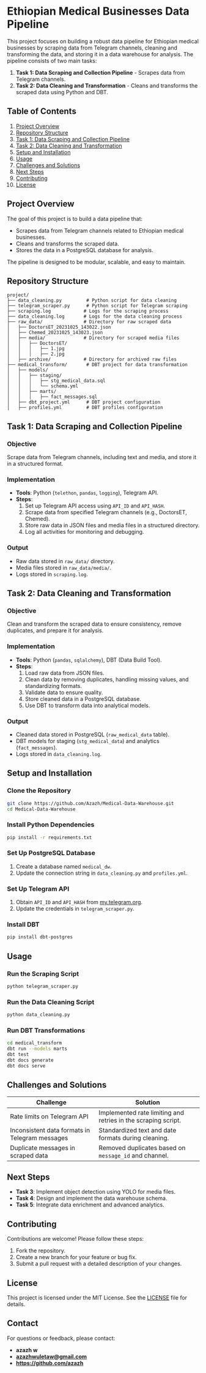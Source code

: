 # Ethiopian Medical Businesses Data Pipeline

This project focuses on building a robust data pipeline for Ethiopian medical businesses by scraping data from Telegram channels, cleaning and transforming the data, and storing it in a data warehouse for analysis. The pipeline consists of two main tasks:

1. **Task 1: Data Scraping and Collection Pipeline** - Scrapes data from Telegram channels.
2. **Task 2: Data Cleaning and Transformation** - Cleans and transforms the scraped data using Python and DBT.



## **Table of Contents**
1. [Project Overview](#project-overview)
2. [Repository Structure](#repository-structure)
3. [Task 1: Data Scraping and Collection Pipeline](#task-1-data-scraping-and-collection-pipeline)
4. [Task 2: Data Cleaning and Transformation](#task-2-data-cleaning-and-transformation)
5. [Setup and Installation](#setup-and-installation)
6. [Usage](#usage)
7. [Challenges and Solutions](#challenges-and-solutions)
8. [Next Steps](#next-steps)
9. [Contributing](#contributing)
10. [License](#license)



## **Project Overview**
The goal of this project is to build a data pipeline that:
- Scrapes data from Telegram channels related to Ethiopian medical businesses.
- Cleans and transforms the scraped data.
- Stores the data in a PostgreSQL database for analysis.

The pipeline is designed to be modular, scalable, and easy to maintain.



## **Repository Structure**
```plaintext
project/
├── data_cleaning.py         # Python script for data cleaning
├── telegram_scraper.py      # Python script for Telegram scraping
├── scraping.log            # Logs for the scraping process
├── data_cleaning.log       # Logs for the data cleaning process
├── raw_data/               # Directory for raw scraped data
│   ├── DoctorsET_20231025_143022.json
│   ├── Chemed_20231025_143023.json
│   ├── media/              # Directory for scraped media files
│   │   ├── DoctorsET/
│   │   │   ├── 1.jpg
│   │   │   ├── 2.jpg
│   ├── archive/            # Directory for archived raw files
├── medical_transform/       # DBT project for data transformation
│   ├── models/
│   │   ├── staging/
│   │   │   ├── stg_medical_data.sql
│   │   │   └── schema.yml
│   │   ├── marts/
│   │   │   ├── fact_messages.sql
│   ├── dbt_project.yml      # DBT project configuration
│   ├── profiles.yml         # DBT profiles configuration
```



## **Task 1: Data Scraping and Collection Pipeline**
### **Objective**
Scrape data from Telegram channels, including text and media, and store it in a structured format.

### **Implementation**
- **Tools**: Python (`telethon`, `pandas`, `logging`), Telegram API.
- **Steps**:
  1. Set up Telegram API access using `API_ID` and `API_HASH`.
  2. Scrape data from specified Telegram channels (e.g., DoctorsET, Chemed).
  3. Store raw data in JSON files and media files in a structured directory.
  4. Log all activities for monitoring and debugging.

### **Output**
- Raw data stored in `raw_data/` directory.
- Media files stored in `raw_data/media/`.
- Logs stored in `scraping.log`.



## **Task 2: Data Cleaning and Transformation**
### **Objective**
Clean and transform the scraped data to ensure consistency, remove duplicates, and prepare it for analysis.

### **Implementation**
- **Tools**: Python (`pandas`, `sqlalchemy`), DBT (Data Build Tool).
- **Steps**:
  1. Load raw data from JSON files.
  2. Clean data by removing duplicates, handling missing values, and standardizing formats.
  3. Validate data to ensure quality.
  4. Store cleaned data in a PostgreSQL database.
  5. Use DBT to transform data into analytical models.

### **Output**
- Cleaned data stored in PostgreSQL (`raw_medical_data` table).
- DBT models for staging (`stg_medical_data`) and analytics (`fact_messages`).
- Logs stored in `data_cleaning.log`.



## **Setup and Installation**
### **Clone the Repository**
```bash
git clone https://github.com/Azazh/Medical-Data-Warehouse.git
cd Medical-Data-Warehouse
```

### **Install Python Dependencies**
```bash
pip install -r requirements.txt
```

### **Set Up PostgreSQL Database**
1. Create a database named `medical_dw`.
2. Update the connection string in `data_cleaning.py` and `profiles.yml`.

### **Set Up Telegram API**
1. Obtain `API_ID` and `API_HASH` from [my.telegram.org](https://my.telegram.org).
2. Update the credentials in `telegram_scraper.py`.

### **Install DBT**
```bash
pip install dbt-postgres
```



## **Usage**
### **Run the Scraping Script**
```bash
python telegram_scraper.py
```

### **Run the Data Cleaning Script**
```bash
python data_cleaning.py
```

### **Run DBT Transformations**
```bash
cd medical_transform
dbt run --models marts
dbt test
dbt docs generate
dbt docs serve
```



## **Challenges and Solutions**
| Challenge | Solution |
|--|-|
| Rate limits on Telegram API | Implemented rate limiting and retries in the scraping script. |
| Inconsistent data formats in Telegram messages | Standardized text and date formats during cleaning. |
| Duplicate messages in scraped data | Removed duplicates based on `message_id` and channel. |



## **Next Steps**
- **Task 3**: Implement object detection using YOLO for media files.
- **Task 4**: Design and implement the data warehouse schema.
- **Task 5**: Integrate data enrichment and advanced analytics.



## **Contributing**
Contributions are welcome! Please follow these steps:
1. Fork the repository.
2. Create a new branch for your feature or bug fix.
3. Submit a pull request with a detailed description of your changes.



## **License**
This project is licensed under the MIT License. See the [LICENSE](LICENSE) file for details.



## **Contact**
For questions or feedback, please contact:
- **azazh w**  
- **azazhwuletaw@gmail.com**  
- **https://github.com/azazh**
